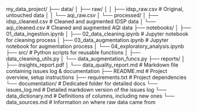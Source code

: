 my_data_project/
├── data/
│   ├── raw/
│   │   ├── idsp_raw.csv           # Original, untouched data
│   │   └── aqi_raw.csv
│   └── processed/
│       ├── idsp_cleaned.csv       # Cleaned and augmented IDSP data
│       └── aqi_cleaned.csv        # Cleaned and augmented AQI data
├── notebooks/
│   ├── 01_data_ingestion.ipynb
│   ├── 02_data_cleaning.ipynb     # Jupyter notebook for cleaning process
│   ├── 03_data_augmentation.ipynb # Jupyter notebook for augmentation process
│   └── 04_exploratory_analysis.ipynb
├── src/                           # Python scripts for reusable functions
│   ├── data_cleaning_utils.py
│   └── data_augmentation_funcs.py
├── reports/
│   ├── insights_report.pdf
│   └── data_quality_report.md     # Markdown file containing issues log & documentation
├── README.md                      # Project overview, setup instructions
├── requirements.txt               # Project dependencies
└── documentation/                 # Dedicated folder for detailed docs
    └── issues_log.md              # Detailed markdown version of the issues log
    └── data_dictionary.md         # Definitions of columns, including new ones
    └── data_sources.md            # Information on where raw data came from